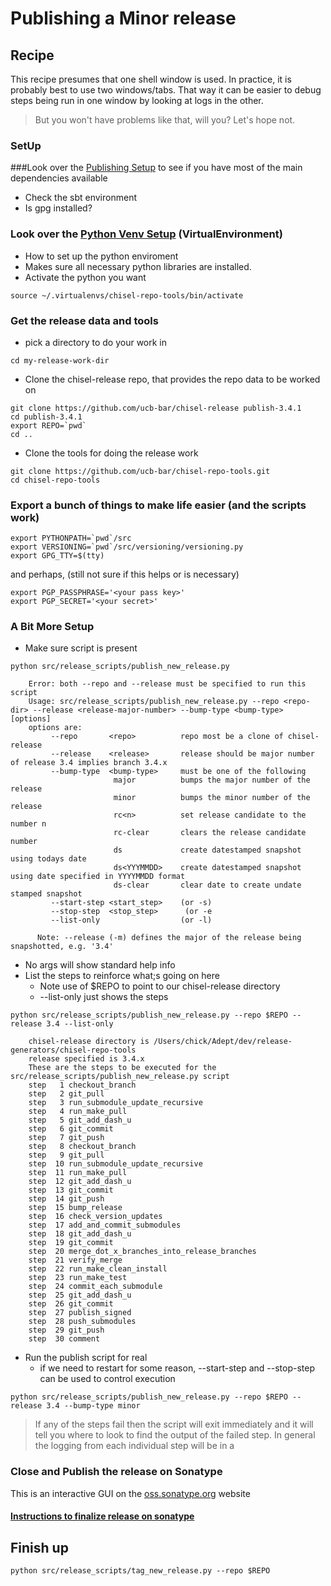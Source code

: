 # Publishing a Minor release

## Recipe
This recipe presumes that one shell window is used.
In practice, it is probably best to use two windows/tabs.
That way it can be easier to debug steps being run in one
window by looking at logs in the other.
> But you won't have problems like that, will you? Let's hope not.

### SetUp
###Look over the [Publishing Setup](publishing_setup.md) to see if you have most of the
main dependencies available
- Check the sbt environment
- Is gpg installed?

### Look over the [Python Venv Setup](python_venv_setup.md) (VirtualEnvironment)
- How to set up the python enviroment
- Makes sure all necessary python libraries are installed.
- Activate the python you want
```
source ~/.virtualenvs/chisel-repo-tools/bin/activate
```

### Get the release data and tools
- pick a directory to do your work in
```
cd my-release-work-dir
```
- Clone the chisel-release repo, that provides the repo data to be worked on
```
git clone https://github.com/ucb-bar/chisel-release publish-3.4.1
cd publish-3.4.1
export REPO=`pwd`
cd ..
```
- Clone the tools for doing the release work
```
git clone https://github.com/ucb-bar/chisel-repo-tools.git
cd chisel-repo-tools
```
### Export a bunch of things to make life easier (and the scripts work)
```
export PYTHONPATH=`pwd`/src
export VERSIONING=`pwd`/src/versioning/versioning.py
export GPG_TTY=$(tty)
```
and perhaps, (still not sure if this helps or is necessary)
```
export PGP_PASSPHRASE='<your pass key>'
export PGP_SECRET='<your secret>'
```

### A Bit More Setup
- Make sure script is present
```
python src/release_scripts/publish_new_release.py   

    Error: both --repo and --release must be specified to run this script
    Usage: src/release_scripts/publish_new_release.py --repo <repo-dir> --release <release-major-number> --bump-type <bump-type> [options]
    options are:
         --repo       <repo>          repo most be a clone of chisel-release
         --release    <release>       release should be major number of release 3.4 implies branch 3.4.x
         --bump-type  <bump-type>     must be one of the following
                       major          bumps the major number of the release
                       minor          bumps the minor number of the release
                       rc<n>          set release candidate to the number n
                       rc-clear       clears the release candidate number
                       ds             create datestamped snapshot using todays date
                       ds<YYYMMDD>    create datestamped snapshot using date specified in YYYYMMDD format
                       ds-clear       clear date to create undate stamped snapshot
         --start-step <start_step>    (or -s)
         --stop-step  <stop_step>      (or -e
         --list-only                  (or -l)
    
      Note: --release (-m) defines the major of the release being snapshotted, e.g. '3.4'
```
  - No args will show standard help info
- List the steps to reinforce what;s going on here
  - Note use of $REPO to point to our chisel-release directory
  - --list-only just shows the steps
```
python src/release_scripts/publish_new_release.py --repo $REPO --release 3.4 --list-only

    chisel-release directory is /Users/chick/Adept/dev/release-generators/chisel-repo-tools
    release specified is 3.4.x
    These are the steps to be executed for the src/release_scripts/publish_new_release.py script
    step   1 checkout_branch
    step   2 git_pull
    step   3 run_submodule_update_recursive
    step   4 run_make_pull
    step   5 git_add_dash_u
    step   6 git_commit
    step   7 git_push
    step   8 checkout_branch
    step   9 git_pull
    step  10 run_submodule_update_recursive
    step  11 run_make_pull
    step  12 git_add_dash_u
    step  13 git_commit
    step  14 git_push
    step  15 bump_release
    step  16 check_version_updates
    step  17 add_and_commit_submodules
    step  18 git_add_dash_u
    step  19 git_commit
    step  20 merge_dot_x_branches_into_release_branches
    step  21 verify_merge
    step  22 run_make_clean_install
    step  23 run_make_test
    step  24 commit_each_submodule
    step  25 git_add_dash_u
    step  26 git_commit
    step  27 publish_signed
    step  28 push_submodules
    step  29 git_push
    step  30 comment
```
- Run the publish script for real
  - if we need to restart for some reason, --start-step and --stop-step can be used to control execution

```
python src/release_scripts/publish_new_release.py --repo $REPO --release 3.4 --bump-type minor
```

> If any of the steps fail then the script will exit immediately and it will tell you where to look to find the
> output of the failed step. In general the logging from each individual step will be in a 
>
### Close and Publish the release on Sonatype

This is an interactive GUI on the [oss.sonatype.org](https://oss.sonatype.org) website
#### [Instructions to finalize release on sonatype](sonatype_finalize_release.md)

## Finish up

```
python src/release_scripts/tag_new_release.py --repo $REPO
```